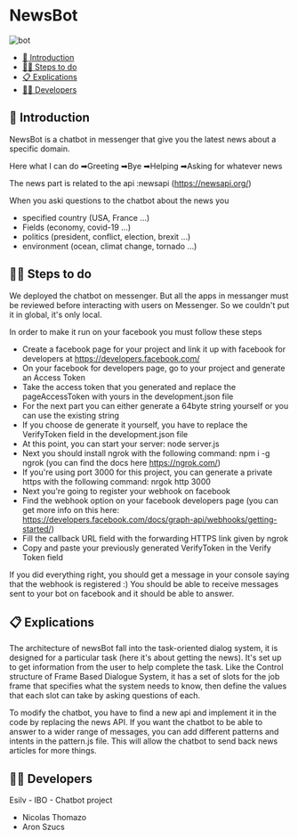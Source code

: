 # NewsBot

![bot](https://botdirectory.net/wp-content/uploads/2016/07/NewsBot-messenger_code.png)

- [🐣 Introduction](#-introduction)
- [🏃‍♀️ Steps to do](#-steps-to-do)
- [📋 Explications](#-explication)
- [👨‍🎓 Developers ](#-developers)


## 🐣 Introduction

NewsBot is a chatbot in messenger that give you the latest news about a specific domain.

Here what I can do
➡Greeting
➡Bye
➡Helping
➡Asking for whatever news

The news part is related to the api :newsapi (https://newsapi.org/)

When you aski questions to the chatbot about the news you 
- specified country (USA, France ...)
- Fields (economy, covid-19 ...)
- politics (president, conflict, election, brexit ...)
- environment (ocean, climat change, tornado ...)

## 🏃‍♀️ Steps to do

We deployed the chatbot on messenger. But all the apps in messanger must be reviewed before interacting with users on Messenger. So we couldn't put it in global, it's only local.

In order to make it run on your facebook you must follow these steps

- Create a facebook page for your project and link it up with facebook for developers at https://developers.facebook.com/
- On your facebook for developers page, go to your project and generate an Access Token
- Take the access token that you generated and replace the pageAccessToken with yours in the development.json file
- For the next part you can either generate a 64byte string yourself or you can use the existing string
- If you choose de generate it yourself, you have to replace the VerifyToken field in the development.json file
- At this point, you can start your server: node server.js
- Next you should install ngrok with the following command: npm i -g ngrok (you can find the docs here https://ngrok.com/)
- If you're using port 3000 for this project, you can generate a private https with the following command: nrgok http 3000
- Next you're going to register your webhook on facebook
- Find the webhook option on your facebook developers page (you can get more info on this here: https://developers.facebook.com/docs/graph-api/webhooks/getting-started/)
- Fill the callback URL field with the forwarding HTTPS link given by ngrok
- Copy and paste your previously generated VerifyToken in the Verify Token field

If you did everything right, you should get a message in your console saying that the webhook is registered :)
You should be able to receive messages sent to your bot on facebook and it should be able to answer.

## 📋 Explications

The architecture of newsBot fall into the task-oriented dialog system, it is designed for a particular task (here it's about getting the news). It's set up to get information from the user to help complete the task. Like the Control structure of Frame Based Dialogue System, it has a set of slots for the job frame that specifies what the system needs to know, then define the values that each slot can take by asking questions of each.

To modify the chatbot, you have to find a new api and implement it in the code by replacing the news API.
If you want the chatbot to be able to answer to a wider range of messages, you can add different patterns and intents in the pattern.js file. This will allow the chatbot to send back news articles for more things.


## 👨‍🎓 Developers 

Esilv - IBO - Chatbot project

- Nicolas Thomazo
- Aron Szucs


